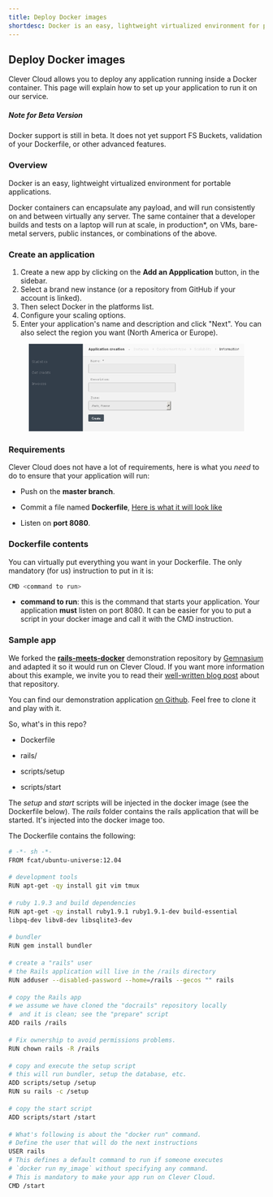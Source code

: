 ```yaml
---
title: Deploy Docker images
shortdesc: Docker is an easy, lightweight virtualized environment for portable applications.
---
```


## Deploy Docker images

Clever Cloud allows you to deploy any application running inside a
Docker container. This page will explain how to set up your application
to run it on our service.

<div class="alert alert-hot-problems">
<h5>Note for Beta Version</h5>
<div>
Docker support is still in beta. It does not yet support FS
Buckets, validation of your Dockerfile, or other advanced features.
</div>
</div>

### Overview

Docker is an easy, lightweight virtualized environment for portable
applications.

Docker containers can encapsulate any payload, and will run consistently
on and between virtually any server. The same container that a developer
builds and tests on a laptop will run at scale, in production*, on VMs,
bare-metal servers, public instances, or combinations of the above.

### Create an application

1. Create a new app by clicking on the **Add an Appplication** button, in the sidebar. 
2. Select a brand new instance (or a repository from GitHub if your account is linked).
3. Then select Docker in the platforms list.
4. Configure your scaling options.
5. Enter your application's name and description and click "Next". You can also select the region you want (North America or Europe).
<figure class="cc-content-img">
  <img src="/assets/images/choose-name.png"/>
</figure>


### Requirements

Clever Cloud does not have a lot of requirements, here is what you *need*
to do to ensure that your application will run:

* Push on the **master branch**.

* Commit a file named **Dockerfile**, [Here is what it will look like](http://docs.docker.io/introduction/working-with-docker/#working-with-the-dockerfile "Dockerfile")

* Listen on **port 8080**.

### Dockerfile contents

You can virtually put everything you want in your Dockerfile. The only
mandatory (for us) instruction to put in it is:

```bash
CMD <command to run>
```

   * **command to run**: this is the command that starts your
   application. Your application **must** listen on port 8080. It can be
   easier for you to put a script in your docker image and call it with
   the CMD instruction.


### Sample app

We forked the [**rails-meets-docker**](https://github.com/gemnasium/rails-meet-docker) demonstration
repository by [Gemnasium](https://gemnasium.com/) and adapted it so it
would run on Clever Cloud. If you want more information about this
example, we invite you to read their [well-written blog post](http://blog.gemnasium.com/post/66356385701/your-dockerfile-for-rails "Dockerfile for rails blog post")
about that repository.

You can find our demonstration application [on Github](https://github.com/clevercloud/rails-meet-docker-and-clever-cloud).
Feel free to clone it and play with it.

So, what's in this repo?

* Dockerfile

* rails/

* scripts/setup

* scripts/start

The *setup* and *start* scripts will be injected in the docker image
(see the Dockerfile below). The *rails* folder contains the rails
application that will be started. It's injected into the docker image
too.

The Dockerfile contains the following:

```bash
# -*- sh -*-
FROM fcat/ubuntu-universe:12.04

# development tools
RUN apt-get -qy install git vim tmux

# ruby 1.9.3 and build dependencies
RUN apt-get -qy install ruby1.9.1 ruby1.9.1-dev build-essential
libpq-dev libv8-dev libsqlite3-dev

# bundler
RUN gem install bundler

# create a "rails" user
# the Rails application will live in the /rails directory
RUN adduser --disabled-password --home=/rails --gecos "" rails

# copy the Rails app
# we assume we have cloned the "docrails" repository locally
#  and it is clean; see the "prepare" script
ADD rails /rails

# Fix ownership to avoid permissions problems.
RUN chown rails -R /rails

# copy and execute the setup script
# this will run bundler, setup the database, etc.
ADD scripts/setup /setup
RUN su rails -c /setup

# copy the start script
ADD scripts/start /start

# What's following is about the "docker run" command.
# Define the user that will do the next instructions
USER rails
# This defines a default command to run if someone executes
# `docker run my_image` without specifying any command.
# This is mandatory to make your app run on Clever Cloud.
CMD /start
```

